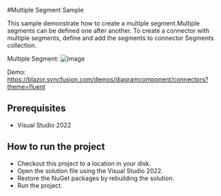 #Multiple Segment Sample

This sample demonstrate how to create a multiple segment.Multiple segments can be defined one after another. To create a connector with multiple segments, define and add the segments to connector Segments collection.

Multiple Segment:
![image](https://user-images.githubusercontent.com/77827252/215649094-27ea9b6f-af9d-4f99-8a9e-6a40b9b0c071.png)

Demo:
https://blazor.syncfusion.com/demos/diagramcomponent/connectors?theme=fluent

## Prerequisites

* Visual Studio 2022

## How to run the project

* Checkout this project to a location in your disk.
* Open the solution file using the Visual Studio 2022.
* Restore the NuGet packages by rebuilding the solution.
* Run the project.
